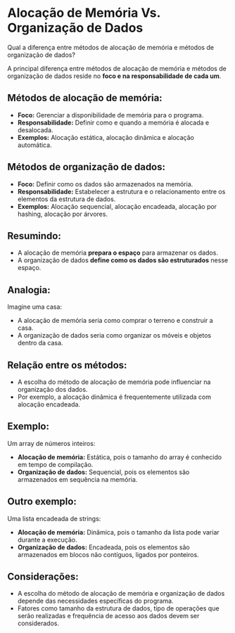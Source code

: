 # Alocação de Memória Vs. Organização de Dados

Qual a diferença entre métodos de alocação de memória e métodos de organização de dados?

A principal diferença entre métodos de alocação de memória e métodos de organização de dados reside no **foco e na responsabilidade de cada um**.

## Métodos de alocação de memória:

- **Foco:** Gerenciar a disponibilidade de memória para o programa.
- **Responsabilidade:** Definir como e quando a memória é alocada e desalocada.
- **Exemplos:** Alocação estática, alocação dinâmica e alocação automática.

## Métodos de organização de dados:

- **Foco:** Definir como os dados são armazenados na memória.
- **Responsabilidade:** Estabelecer a estrutura e o relacionamento entre os elementos da estrutura de dados.
- **Exemplos:** Alocação sequencial, alocação encadeada, alocação por hashing, alocação por árvores.

## Resumindo:

- A alocação de memória **prepara o espaço** para armazenar os dados.
- A organização de dados **define como os dados são estruturados** nesse espaço.

## Analogia:

Imagine uma casa:

- A alocação de memória seria como comprar o terreno e construir a casa.
- A organização de dados seria como organizar os móveis e objetos dentro da casa.

## Relação entre os métodos:

- A escolha do método de alocação de memória pode influenciar na organização dos dados.
- Por exemplo, a alocação dinâmica é frequentemente utilizada com alocação encadeada.

## Exemplo:

Um array de números inteiros:

- **Alocação de memória:** Estática, pois o tamanho do array é conhecido em tempo de compilação.
- **Organização de dados:** Sequencial, pois os elementos são armazenados em sequência na memória.

## Outro exemplo:

Uma lista encadeada de strings:

- **Alocação de memória:** Dinâmica, pois o tamanho da lista pode variar durante a execução.
- **Organização de dados:** Encadeada, pois os elementos são  armazenados em blocos não contíguos, ligados por ponteiros.

## Considerações:

- A escolha do método de alocação de memória e organização de dados depende das necessidades específicas do programa.
- Fatores como tamanho da estrutura de dados, tipo de operações que serão realizadas e frequência de acesso aos dados devem ser considerados.
